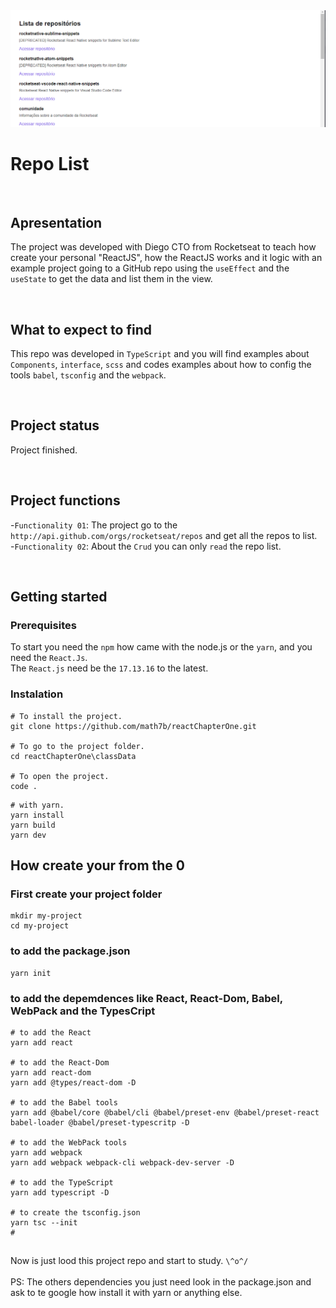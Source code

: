 <img src="https://github.com/math7b/reactChapterOne/blob/main/view.png">

# Repo List

<br>

## Apresentation
The project was developed with Diego CTO from Rocketseat to teach how create your personal "ReactJS", how the ReactJS works and it logic with an example project going to a GitHub repo using the `useEffect` and the `useState` to get the data and list them in the view.

<br>

## What to expect to find
This repo was developed in `TypeScript` and you will find examples about `Components`, `interface`, `scss` and
codes examples about how to config the tools `babel`, `tsconfig` and the `webpack`.

<br>

## Project status
Project finished.

<br>

## Project functions
-`Functionality 01`: The project go to the `http://api.github.com/orgs/rocketseat/repos` and get all the repos to list.<br>
-`Functionality 02`: About the `Crud` you can only `read` the repo list.

<br>

## Getting started
### Prerequisites
To start you need the `npm` how came with the node.js or the `yarn`, and you need the `React.Js`.<br>
The `React.js` need be the `17.13.16` to the latest.

### Instalation
```
# To install the project.
git clone https://github.com/math7b/reactChapterOne.git

# To go to the project folder.
cd reactChapterOne\classData

# To open the project.
code .
```
```
# with yarn.
yarn install
yarn build
yarn dev
```
## How create your from the 0
### First create your project folder
```
mkdir my-project
cd my-project
```
### to add the package.json
```
yarn init
```
### to add the depemdences like React, React-Dom, Babel, WebPack and the TypesCript
```
# to add the React
yarn add react

# to add the React-Dom
yarn add react-dom
yarn add @types/react-dom -D

# to add the Babel tools
yarn add @babel/core @babel/cli @babel/preset-env @babel/preset-react babel-loader @babel/preset-typescritp -D

# to add the WebPack tools
yarn add webpack
yarn add webpack webpack-cli webpack-dev-server -D

# to add the TypeScript
yarn add typescript -D

# to create the tsconfig.json
yarn tsc --init
#
```
##
Now is just lood this project repo and start to study. `\^o^/` <br><br>
PS: The others dependencies you just need look in the package.json and ask to te google how install it with yarn or anything else.
